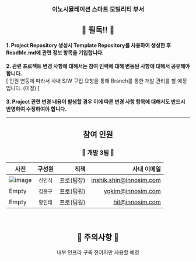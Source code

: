 <h3 align="center"> 이노시뮬레이션 스마트 모빌리티 부서 </h3> 

<div align="center">
  <h2>📖 필독!! 📖</h2>
</div>

  **1. Project Repository 생성시 Template Repository를 사용하여 생성한 후 ReadMe.md에 관련 정보 항목을 기입합니다.** <br>  
  **2. 관련 프로젝트 변경 사항에 대해서는 참여 인력에 대해 변동된 사항에 대해서 공유해야합니다.** <br>
  [ 인원 변동에 따라서 사내 S/W 구입 요청을 통해 Branch를 통한 개발 관리를 할 예정입니다. (미정) ] <br>  
  **3. Project 관련 변경 내용이 발생할 경우 이에 따른 변경 사항 항목에 대해서도 반드시 반영하여 수정하여야 합니다.** <br>  
     
---


<h2 align="center"> 참여 인원 </h2>

<h3 align="center"> 🚚 개발 3팀 🚚 </h3>

<div  align="center">

사진 | 구성원 | 직책 | 사내 이메일 |
---|:---:|---:|---:
![image](https://github.com/InnoSimulation-Smart-Mobility-Team/.github/assets/62154896/aed72104-85bb-4c86-ad71-8a47dcc74f25.png) | `신인식` | 프로(팀장) | inshik.shin@innosim.com
Empty | `김윤구` | 프로(팀원) | ygkim@innosim.com
Empty | `황인태` | 프로(팀원) | hit@innosim.com

</div>

<br>

<div align="center">
  <h2> 🛑 주의사항 🛑</h2>
  내부 인프라 구축 전까지만 사용할 예정
</div>
